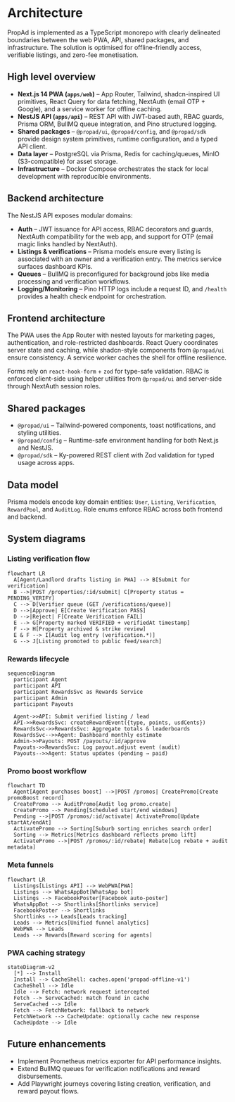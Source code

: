 # Architecture

PropAd is implemented as a TypeScript monorepo with clearly delineated boundaries between the web PWA, API, shared packages, and infrastructure. The solution is optimised for offline-friendly access, verifiable listings, and zero-fee monetisation.

## High level overview

- **Next.js 14 PWA (`apps/web`)** – App Router, Tailwind, shadcn-inspired UI primitives, React Query for data fetching, NextAuth (email OTP + Google), and a service worker for offline caching.
- **NestJS API (`apps/api`)** – REST API with JWT-based auth, RBAC guards, Prisma ORM, BullMQ queue integration, and Pino structured logging.
- **Shared packages** – `@propad/ui`, `@propad/config`, and `@propad/sdk` provide design system primitives, runtime configuration, and a typed API client.
- **Data layer** – PostgreSQL via Prisma, Redis for caching/queues, MinIO (S3-compatible) for asset storage.
- **Infrastructure** – Docker Compose orchestrates the stack for local development with reproducible environments.

## Backend architecture

The NestJS API exposes modular domains:

- **Auth** – JWT issuance for API access, RBAC decorators and guards, NextAuth compatibility for the web app, and support for OTP (email magic links handled by NextAuth).
- **Listings & verifications** – Prisma models ensure every listing is associated with an owner and a verification entry. The metrics service surfaces dashboard KPIs.
- **Queues** – BullMQ is preconfigured for background jobs like media processing and verification workflows.
- **Logging/Monitoring** – Pino HTTP logs include a request ID, and `/health` provides a health check endpoint for orchestration.

## Frontend architecture

The PWA uses the App Router with nested layouts for marketing pages, authentication, and role-restricted dashboards. React Query coordinates server state and caching, while shadcn-style components from `@propad/ui` ensure consistency. A service worker caches the shell for offline resilience.

Forms rely on `react-hook-form` + `zod` for type-safe validation. RBAC is enforced client-side using helper utilities from `@propad/ui` and server-side through NextAuth session roles.

## Shared packages

- `@propad/ui` – Tailwind-powered components, toast notifications, and styling utilities.
- `@propad/config` – Runtime-safe environment handling for both Next.js and NestJS.
- `@propad/sdk` – Ky-powered REST client with Zod validation for typed usage across apps.

## Data model

Prisma models encode key domain entities: `User`, `Listing`, `Verification`, `RewardPool`, and `AuditLog`. Role enums enforce RBAC across both frontend and backend.

## System diagrams

### Listing verification flow

```mermaid
flowchart LR
  A[Agent/Landlord drafts listing in PWA] --> B[Submit for verification]
  B -->|POST /properties/:id/submit| C[Property status = PENDING_VERIFY]
  C --> D[Verifier queue (GET /verifications/queue)]
  D -->|Approve| E[Create Verification PASS]
  D -->|Reject| F[Create Verification FAIL]
  E --> G[Property marked VERIFIED + verifiedAt timestamp]
  F --> H[Property archived & strike review]
  E & F --> I[Audit log entry (verification.*)]
  G --> J[Listing promoted to public feed/search]
```

### Rewards lifecycle

```mermaid
sequenceDiagram
  participant Agent
  participant API
  participant RewardsSvc as Rewards Service
  participant Admin
  participant Payouts

  Agent->>API: Submit verified listing / lead
  API->>RewardsSvc: createRewardEvent({type, points, usdCents})
  RewardsSvc->>RewardsSvc: Aggregate totals & leaderboards
  RewardsSvc-->>Agent: Dashboard monthly estimate
  Admin->>Payouts: POST /payouts/:id/approve
  Payouts->>RewardsSvc: Log payout.adjust event (audit)
  Payouts-->>Agent: Status updates (pending → paid)
```

### Promo boost workflow

```mermaid
flowchart TD
  Agent[Agent purchases boost] -->|POST /promos| CreatePromo[Create promoBoost record]
  CreatePromo --> AuditPromo[Audit log promo.create]
  CreatePromo --> Pending[Scheduled start/end windows]
  Pending -->|POST /promos/:id/activate| ActivatePromo[Update startAt/endAt]
  ActivatePromo --> Sorting[Suburb sorting enriches search order]
  Sorting --> Metrics[Metrics dashboard reflects promo lift]
  ActivatePromo -->|POST /promos/:id/rebate| Rebate[Log rebate + audit metadata]
```

### Meta funnels

```mermaid
flowchart LR
  Listings[Listings API] --> WebPWA[PWA]
  Listings --> WhatsAppBot[WhatsApp bot]
  Listings --> FacebookPoster[Facebook auto-poster]
  WhatsAppBot --> Shortlinks[Shortlinks service]
  FacebookPoster --> Shortlinks
  Shortlinks --> Leads[Leads tracking]
  Leads --> Metrics[Unified funnel analytics]
  WebPWA --> Leads
  Leads --> Rewards[Reward scoring for agents]
```

### PWA caching strategy

```mermaid
stateDiagram-v2
  [*] --> Install
  Install --> CacheShell: caches.open('propad-offline-v1')
  CacheShell --> Idle
  Idle --> Fetch: network request intercepted
  Fetch --> ServeCached: match found in cache
  ServeCached --> Idle
  Fetch --> FetchNetwork: fallback to network
  FetchNetwork --> CacheUpdate: optionally cache new response
  CacheUpdate --> Idle
```

## Future enhancements

- Implement Prometheus metrics exporter for API performance insights.
- Extend BullMQ queues for verification notifications and reward disbursements.
- Add Playwright journeys covering listing creation, verification, and reward payout flows.
